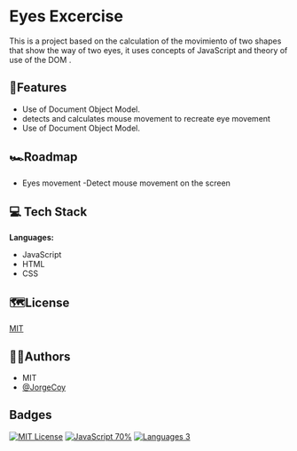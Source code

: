 
# Eyes Excercise 

This is a project based on the calculation of the movimiento of two shapes that show the way of two eyes, it uses concepts of JavaScript and theory of use of the DOM .


## 🔎Features

- Use of Document Object Model.
- detects and calculates mouse movement to recreate eye movement
- Use of Document Object Model.


## 🏎️Roadmap

- Eyes movement
    -Detect mouse movement on the screen


## 💻 Tech Stack

**Languages:** 
 - JavaScript 
 - HTML
 - CSS



## 🗺️License

[MIT](https://choosealicense.com/licenses/mit/)


## 👨‍🎓Authors

- MIT
- [@JorgeCoy](https://jorgecoy.github.io/)


## Badges

[![MIT License](https://img.shields.io/badge/License-MIT-green.svg)](https://choosealicense.com/licenses/mit/)
[![JavaScript 70%](https://img.shields.io/badge/JavaScript-70%25-yellowgreen)]()
[![Languages 3](https://img.shields.io/badge/Languages-3-yellowgreen)]()


